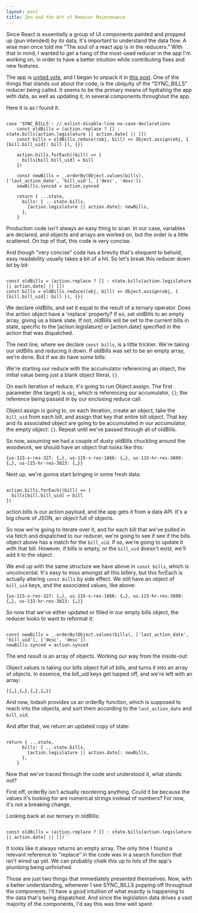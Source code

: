 ```yaml
---
layout: post
title: Zen and the Art of Reducer Maintenance
---
```


Since React is essentially a group of UI components painted and propped up (pun intended) by its data, it's important to understand the data flow. A wise man once told me "The soul of a react app is in the reducers." With that in mind, I wanted to get a hang of the most-used reducer in the app I'm working on, in order to have a better intuition while contributing fixes and new features.

The app is <a href="http://united.vote">united.vote</a>, and I began to unpack it in <a href="https://tandcsurf.github.io/Dealing-With-A-Big-New-Scary-Codebase/">this post</a>. One of the things that stands out about the code, is the ubiquity of the "SYNC_BILLS" reducer being called. It seems to be the primary means of hydrating the app with data, as well as updating it, in several components throughout the app.

Here it is as I found it:

<pre><code>
case 'SYNC_BILLS': // eslint-disable-line no-case-declarations
    const oldBills = (action.replace ? [] : state.bills[action.legislature || action.date] || [])
    const bills = oldBills.reduce((obj, bill) => Object.assign(obj, { [bill.bill_uid]: bill }), {})

    action.bills.forEach((bill) => {
      bills[bill.bill_uid] = bill
    })

    const newBills = _.orderBy(Object.values(bills), ['last_action_date', 'bill_uid'], ['desc', 'desc'])
    newBills.synced = action.synced

    return { ...state,
      bills: { ...state.bills,
        [action.legislature || action.date]: newBills,
      },
    }
</code></pre>
  
  Production code isn't always an easy thing to scan. In our case, variables are declared, and objects and arrays are worked on, but the order is a little scattered. On top of that, this code is very concise.
  
 And though "very concise" code has a brevity that's eloquent to behold, easy readability usually takes a bit of a hit. So let's break this reducer down bit by bit:
 
<pre><code>
const oldBills = (action.replace ? [] : state.bills[action.legislature || action.date] || [])
const bills = oldBills.reduce((obj, bill) => Object.assign(obj, { [bill.bill_uid]: bill }), {})
</code></pre>

We declare oldBills, and set it equal to the result of a ternary operator. Does the action object have a 'replace' property? If so, set oldBills to an empty array, giving us a blank slate. If not, oldBills will be set to the current bills in state, specific to the [action.legislature] or [action.date] specified in the action that was dispatched.

The next line, where we declare ``const bills``, is a little trickier. We're taking our oldBills and reducing it down. If oldBills was set to be an empty array, we're done. But if we do have some bills:

We're starting our reduce with the accumulator referencing an object, the initial value being just a blank object literal, ``{}``.

On each iteration of reduce, it's going to run Object.assign. The first parameter (the target) is ``obj``, which is referencing our accumulator, ``{}``; the reference being passed in by our enclosing reduce call.

Object.assign is going to, on each iteration, create an object, take the ``bill_uid`` from each bill, and assign that key that entire bill object. That key and its associated object are going to be accumulated in our accumulator, the empty object: ``{}``. Repeat until we've passed through all of oldBills.

So now, assuming we had a couple of dusty oldBills chuckling around the woodwork, we should have an object that looks like this:

``{us-115-s-res-327: {…}, us-115-s-res-1866: {…}, us-115-hr-res-3889: {…}, us-115-hr-res-3823: {…}}``

Next up, we're gonna start bringing in some fresh data:

<pre><code>
action.bills.forEach((bill) => {
  bills[bill.bill_uid] = bill
})
</code></pre>

action.bills is our action payload, and the app gets it from a data API. It's a big chunk of JSON, an object full of objects.

So now we're going to iterate over it, and for each bill that we've pulled in via fetch and dispatched to our reducer, we're going to see if see if the bills object above has a match for the ``bill_uid``. If so, we're going to update it with that bill. However, if bills is empty, or the ``bill_uid`` doesn't exist, we'll add it to the object.

We end up with the same structure we have above in ``const bills``, which is uncoincental. It's easy to miss amongst all this billery, but this forEach is actually altering ``const bills`` by side effect. We still have an object of ``bill_uid`` keys, and the associated values, like above:

``{us-115-s-res-327: {…}, us-115-s-res-1866: {…}, us-115-hr-res-3889: {…}, us-115-hr-res-3823: {…}}``

So now that we've either updated or filled in our empty bills object, the reducer looks to want to reformat it:

<pre><code>
const newBills = _.orderBy(Object.values(bills), ['last_action_date', 'bill_uid'], ['desc', 'desc'])
newBills.synced = action.synced
</code></pre>

The end result is an array of objects. Working our way from the inside-out:

Object.values is taking our bills object full of bills, and turns it into an array of objects. In essence, the bill_uid keys get lopped off, and we're left with an array:

``[{…},{…},{…},{…}]``

And now, lodash provides us an orderBy function, which is supposed to reach into the objects, and sort them according to the ``last_action_date`` and ``bill_uid``.

And after that, we return an updated copy of state:

<pre><code>
return { ...state,
      bills: { ...state.bills,
        [action.legislature || action.date]: newBills,
      },
    }
</code></pre>

Now that we've traced through the code and understood it, what stands out?

First off, orderBy isn't actually reordering anything. Could it be because the values it's looking for are numerical strings instead of numbers? For now, it's not a breaking change.

Looking back at our ternary in oldBills:

<pre><code>
const oldBills = (action.replace ? [] : state.bills[action.legislature || action.date] || [])``
</code></pre>

It looks like it always returns an empty array. The only time I found a relevant reference to "replace" in the code was in a search function that isn't wired up yet. We can probably chalk this up to lots of the app's plumbing being unfinished.

Those are just two things that immediately presented themselves. Now, with a better understanding, whenever I see SYNC_BILLS popping off throughout the components, I'll have a good intuition of what exactly is happening to the data that's being dispatched. And since the legislation data drives a vast majority of the components, I'd say this was time well spent.






 
 
 
 



